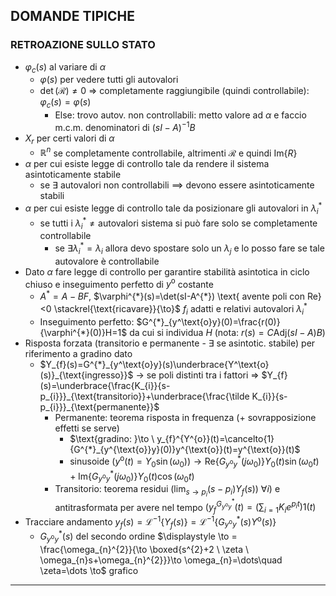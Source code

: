 ## DOMANDE TIPICHE

### RETROAZIONE SULLO STATO
-  $\varphi_{c}(s)$ al variare di $\alpha$
	- $\varphi(s)$ per vedere tutti gli autovalori
	- $\det(\mathcal{R})\neq 0$ $\Rightarrow$ completamente raggiungibile (quindi controllabile): $\varphi_{c}(s) =\varphi(s)$ 
		- Else: trovo autov. non controllabili: metto valore ad $\alpha$ e faccio m.c.m. denominatori di $(sI-A)^{-1}B$ 
- $X_{r}$ per certi valori di $\alpha$
	- $\mathbb{R}^n$ se completamente controllabile, altrimenti $\mathcal{R}$ e quindi $\text{Im}\{R\}$
- $\alpha$ per cui esiste legge di controllo tale da rendere il sistema asintoticamente stabile
	- se $\exists$ autovalori non controllabili $\implies$ devono essere asintoticamente stabili
- $\alpha$ per cui esiste legge di controllo tale da posizionare gli autovalori in $\lambda_{i}^{*}$
	- se tutti i $\lambda_{i}^{*} \neq \text{autovalori sistema}$ si può fare solo se completamente controllabile
		- se $\exists \lambda_{i}^{*}=\lambda_{i}$ allora devo spostare solo un $\lambda_{j}$ e lo posso fare se tale autovalore è controllabile
- Dato $\alpha$ fare legge di controllo per garantire stabilità asintotica in ciclo chiuso e inseguimento perfetto di $y^\text{o}$ costante
	- $A^{*}=A-BF$, $\varphi^{*}(s)=\det(sI-A^{*}) \text{ avente poli con Re}<0 \stackrel{\text{ricavare}}{\to}$ $f_{i}$ adatti e relativi autovalori $\lambda_{i}^{*}$ 
	- Inseguimento perfetto: $G^{*}_{y^\text{o}y}(0)=\frac{r(0)}{\varphi^{*}(0)}H=1$ da cui si individua $H$ (nota: $r(s)=C \text{Adj}(sI-A)B$)
- Risposta forzata (transitorio e permanente - $\exists$ se asintotic. stabile) per riferimento a gradino dato
	- $Y_{f}(s)=G^{*}_{y^\text{o}y}(s)\underbrace{Y^\text{o}(s)}_{\text{ingresso}}$ $\to$ se poli distinti tra i fattori $\Rightarrow$ $Y_{f}(s)=\underbrace{\frac{K_{i}}{s-p_{i}}}_{\text{transitorio}}+\underbrace{\frac{\tilde K_{i}}{s-p_{i}}}_{\text{permanente}}$ 
		- Permanente: teorema risposta in frequenza (+ sovrapposizione effetti se serve)
			- $\text{gradino: }\to \ y_{f}^{Y^{o}}(t)=\cancelto{1}{G^{*}_{y^{\text{o}}y}(0)}y^{\text{o}}(t)=y^{\text{o}}(t)$
			- $\text{sinusoide } (y^{\text{o}}(t)=Y_{0}\sin(\omega_0))  \to \text{Re}\{G^{*}_{y^{\text{o}}y}(j \omega_{0})\}Y_0(t)\sin(\omega_{0}t)+\text{Im}\{G^{*}_{y^{\text{o}}y}(j \omega_{0})\}Y_{0}(t)\cos(\omega_{0}t)$
		- Transitorio: teorema residui $\left( \lim_{s \to p_{i}} (s-p_{i})Y_{f}(s) \right) \  \forall i)$ e antitrasformata per avere nel tempo $(y_{f}^{G^{*}_{y^\text{o}y}}(t)=(\sum_{i=1^{}} K_{i}e^{p_{i}t})1(t)$
- Tracciare andamento $y_{f}(s)=\mathcal{L}^{-1}\{Y_{f}(s)\}=  \mathcal{L}^{-1}\{G^{*}_{y^{\text{o}}y}(s)Y^{\text{o}}(s)\}$
	- $G^{*}_{y^{\text{o}}y}(s)$ del secondo ordine $\displaystyle  \to = \frac{\omega_{n}^{2}}{\to \boxed{s^{2}+2 \ \zeta \ \omega_{n}s+\omega_{n}^{2}}}\to \omega_{n}=\dots\quad \zeta=\dots \to$ grafico
---


